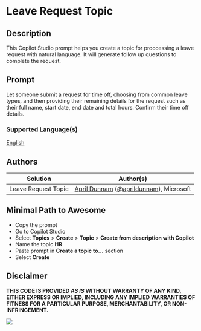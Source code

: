 # Leave Request Topic

## Description

This Copilot Studio prompt helps you create a topic for proccessing a leave request with natural language. It will generate follow up questions to complete the request.

## Prompt

Let someone submit a request for time off, choosing from common leave types, and then providing their remaining details for the request such as their full name, start date, end date and total hours. Confirm their time off details.

### Supported Language(s)

[English](./en-us/prompt.md)

## Authors

Solution|Author(s)
--------|---------
Leave Request Topic | [April Dunnam](https://github.com/aprildunnam) ([@aprildunnam](https://twitter.com/aprildunnam)), Microsoft

## Minimal Path to Awesome

* Copy the prompt
* Go to Copilot Studio
* Select **Topics** > **Create** > **Topic** > **Create from description with Copilot**
* Name the topic **HR**
* Paste prompt in **Create a topic to...** section
* Select **Create**

## Disclaimer

**THIS CODE IS PROVIDED *AS IS* WITHOUT WARRANTY OF ANY KIND, EITHER EXPRESS OR IMPLIED, INCLUDING ANY IMPLIED WARRANTIES OF FITNESS FOR A PARTICULAR PURPOSE, MERCHANTABILITY, OR NON-INFRINGEMENT.**

<img src="https://m365-visitor-stats.azurewebsites.net/powerplatform-prompts/samples/copilot-studio/leave-request-topic" aria-hidden="true" />
